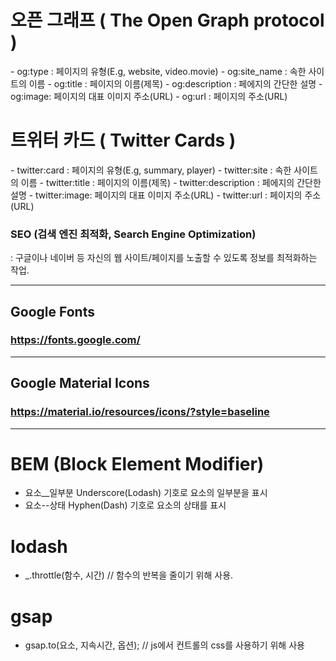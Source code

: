 # 오픈 그래프 ( The Open Graph protocol )
<meta property="og:type" content="website" />
<meta property="og:site_name" content="Starbucks" />
<meta property="og:title" content="Starbucks Coffee Korea" />
<meta property="og:description" content="스타벅스는 세계에서 가장 큰 다국적 커피 전문점으로, 64개국에서 총 23,187개의 매점을 운영하고 있습니다." />
<meta property="og:image" content="./images/starbucks_seo.jpg" />
<meta property="og:url" content="https://starbucks.co.kr" />
- og:type : 페이지의 유형(E.g, website, video.movie)
- og:site_name : 속한 사이트의 이름
- og:title : 페이지의 이름(제목)
- og:description : 페에지의 간단한 설명
- og:image: 페이지의 대표 이미지 주소(URL)
- og:url : 페이지의 주소(URL)

<br>

# 트위터 카드 ( Twitter Cards )
<meta property="twitter:card" content="summary" />
<meta property="twitter:site" content="Starbucks" />
<meta property="twitter:title" content="Starbucks Coffee Korea" />
<meta property="twitter:description" content="스타벅스는 세계에서 가장 큰 다국적 커피 전문점으로, 64개국에서 총 23,187개의 매점을 운영하고 있습니다." />
<meta property="twitter:image" content="./images/starbucks_seo.jpg" />
<meta property="twitter:url" content="https://starbucks.co.kr" />
- twitter:card : 페이지의 유형(E.g, summary, player)
- twitter:site : 속한 사이트의 이름
- twitter:title : 페이지의 이름(제목)
- twitter:description : 페에지의 간단한 설명
- twitter:image: 페이지의 대표 이미지 주소(URL)
- twitter:url : 페이지의 주소(URL)

### SEO (검색 엔진 최적화, Search Engine Optimization)
: 구글이나 네이버 등 자신의 웹 사이트/페이지를 노출할 수 있도록 정보를 최적화하는 작업.


---------------------

## Google Fonts

### https://fonts.google.com/

<link rel="preconnect" href="https://fonts.gstatic.com">
<link href="https://fonts.googleapis.com/css2?family=Nanum+Gothic:wght@400;700&display=swap" rel="stylesheet">

----------------------

## Google Material Icons

### https://material.io/resources/icons/?style=baseline
<link rel="stylesheet" href="https://fonts.googleapis.com/icon?family=Material+Icons">

-----------------------

# BEM (Block Element Modifier)
- 요소__일부분 Underscore(Lodash) 기호로 요소의 일부분을 표시
- 요소--상태 Hyphen(Dash) 기호로 요소의 상태를 표시

# lodash
<script src="https://cdnjs.cloudflare.com/ajax/libs/lodash.js/4.17.21/lodash.min.js" integrity="sha512-WFN04846sdKMIP5LKNphMaWzU7YpMyCU245etK3g/2ARYbPK9Ub18eG+ljU96qKRCWh+quCY7yefSmlkQw1ANQ==" crossorigin="anonymous"></script>
- _.throttle(함수, 시간) // 함수의 반복을 줄이기 위해 사용.

# gsap
<script src="https://cdnjs.cloudflare.com/ajax/libs/gsap/3.6.0/gsap.min.js" integrity="sha512-1dalHDkG9EtcOmCnoCjiwQ/HEB5SDNqw8d4G2MKoNwjiwMNeBAkudsBCmSlMnXdsH8Bm0mOd3tl/6nL5y0bMaQ==" crossorigin="anonymous"></script>
- gsap.to(요소, 지속시간, 옵션); // js에서 컨트롤의 css를 사용하기 위해 사용